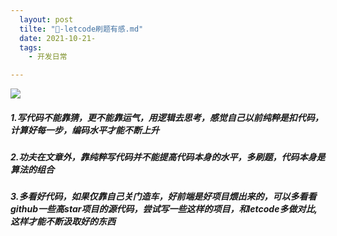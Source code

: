 ```yaml
---
  layout: post
  tilte: "🍔-letcode刷题有感.md"
  date: 2021-10-21-
  tags: 
    - 开发日常

---
```


![](https://upload-images.jianshu.io/upload_images/15312191-fe2e0cb2fbe92a4f.png?imageMogr2/auto-orient/strip%7CimageView2/2/w/1240)

##### 1.写代码不能靠猜，更不能靠运气，用逻辑去思考，感觉自己以前纯粹是扣代码，计算好每一步，编码水平才能不断上升

##### 2.功夫在文章外，靠纯粹写代码并不能提高代码本身的水平，多刷题，代码本身是算法的组合

##### 3.多看好代码，如果仅靠自己关门造车，好前端是好项目煨出来的，可以多看看github一些高star项目的源代码，尝试写一些这样的项目，和letcode多做对比,这样才能不断汲取好的东西
